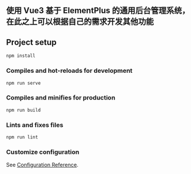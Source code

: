 ## 使用 Vue3 基于 ElementPlus 的通用后台管理系统，在此之上可以根据自己的需求开发其他功能

## Project setup
```
npm install
```

### Compiles and hot-reloads for development
```
npm run serve
```

### Compiles and minifies for production
```
npm run build
```

### Lints and fixes files
```
npm run lint
```

### Customize configuration
See [Configuration Reference](https://cli.vuejs.org/config/).
